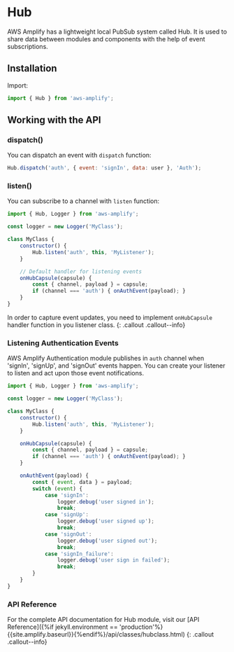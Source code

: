 ---
---
# Hub

AWS Amplify has a lightweight local PubSub system called Hub. It is used to share data between modules and components with the help of event subscriptions.

## Installation

Import:
```js
import { Hub } from 'aws-amplify';
```

## Working with the API

### dispatch()

You can dispatch an event with `dispatch` function:
```js
Hub.dispatch('auth', { event: 'signIn', data: user }, 'Auth');
```

### listen()

You can subscribe to a channel with `listen` function:
```js
import { Hub, Logger } from 'aws-amplify';

const logger = new Logger('MyClass');

class MyClass {
    constructor() {
        Hub.listen('auth', this, 'MyListener');
    }

    // Default handler for listening events
    onHubCapsule(capsule) {
        const { channel, payload } = capsule;
        if (channel === 'auth') { onAuthEvent(payload); }
    }
}
```

In order to capture event updates, you need to implement `onHubCapsule` handler function in you listener class.
{: .callout .callout--info}

### Listening Authentication Events

AWS Amplify Authentication module publishes in `auth` channel when 'signIn', 'signUp', and 'signOut' events happen. You can create your listener to listen and act upon those event notifications.

```js
import { Hub, Logger } from 'aws-amplify';

const logger = new Logger('MyClass');

class MyClass {
    constructor() {
        Hub.listen('auth', this, 'MyListener');
    }

    onHubCapsule(capsule) {
        const { channel, payload } = capsule;
        if (channel === 'auth') { onAuthEvent(payload); }
    }

    onAuthEvent(payload) {
        const { event, data } = payload;
        switch (event) {
            case 'signIn':
                logger.debug('user signed in');
                break;
            case 'signUp':
                logger.debug('user signed up');
                break;
            case 'signOut':
                logger.debug('user signed out');
                break;
            case 'signIn_failure':
                logger.debug('user sign in failed');
                break;
        }
    }
}
```

### API Reference

For the complete API documentation for Hub module, visit our [API Reference]({%if jekyll.environment == 'production'%}{{site.amplify.baseurl}}{%endif%}/api/classes/hubclass.html)
{: .callout .callout--info}
